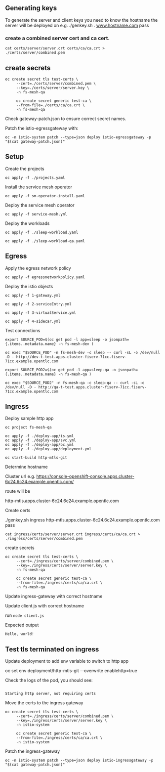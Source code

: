 ## Generating keys

To generate the server and client keys you need to know the hostname the server will be deployed on e.g. 
./genkey.sh . www.hostname.com pass

### create a combined server cert and ca cert.

`cat certs/server/server.crt certs/ca/ca.crt > ./certs/server/combined.pem`

## create secrets

```
oc create secret tls test-certs \
     --cert=./certs/server/combined.pem \
     --key=./certs/server/server.key \
     -n fs-mesh-qa
```
```
     oc create secret generic test-ca \
     --from-file=./certs/ca/ca.crt \
     -n fs-mesh-qa
```
Check gateway-patch.json to ensure correct secret names.  

Patch the istio-egressgateway with:

`oc -n istio-system patch --type=json deploy istio-egressgateway -p "$(cat gateway-patch.json)"`

## Setup

Create the projects

`oc apply -f ./projects.yaml`

Install the service mesh operator

`oc apply -f sm-operator-install.yaml`

Deploy the service mesh operator

`oc apply -f service-mesh.yml`

Deploy the workloads

`oc apply -f ./sleep-workload.yaml`

`oc apply -f ./sleep-workload-qa.yaml`

## Egress

Apply the egress network policy

`oc apply -f egressnetworkpolicy.yaml`

Deploy the istio objects

`oc apply -f 1-gateway.yml`

`oc apply -f 2-serviceEntry.yml`

`oc apply -f 3-virtualService.yml`

`oc apply -f 4-sidecar.yml`

Test connections

`export SOURCE_POD=$(oc get pod -l app=sleep -o jsonpath={.items..metadata.name} -n fs-mesh-dev )`

`oc exec "$SOURCE_POD" -n fs-mesh-dev -c sleep -- curl -sL -o /dev/null -D - http://dev-t-test.apps.cluster-fiserv-71cc.fiserv-71cc.example.opentlc.com`

`export SOURCE_POD2=$(oc get pod -l app=sleep-qa -o jsonpath={.items..metadata.name} -n fs-mesh-qa )`

`oc exec "$SOURCE_POD2" -n fs-mesh-qa -c sleep-qa -- curl -sL -o /dev/null -D - http://qa-t-test.apps.cluster-fiserv-71cc.fiserv-71cc.example.opentlc.com`

## Ingress

Deploy sample http app
```
oc project fs-mesh-qa

oc apply -f ./deploy-app/is.yml
oc apply -f ./deploy-app/svc.yml
oc apply -f ./deploy-app/bc.yml
oc apply -f ./deploy-app/deployment.yml

oc start-build http-mtls-git
```

Determine hostname


Cluster url e.g. https://console-openshift-console.apps.cluster-6c24.6c24.example.opentlc.com/

route will be

http-mtls.apps.cluster-6c24.6c24.example.opentlc.com

Create certs

./genkey.sh ingress http-mtls.apps.cluster-6c24.6c24.example.opentlc.com pass

`cat ingress/certs/server/server.crt ingress/certs/ca/ca.crt > ./ingress/certs/server/combined.pem`

create secrets

```
oc create secret tls test-certs \
     --cert=./ingress/certs/server/combined.pem \
     --key=./ingress/certs/server/server.key \
     -n fs-mesh-qa
```
```
     oc create secret generic test-ca \
     --from-file=./ingress/certs/ca/ca.crt \
     -n fs-mesh-qa
```
     
Update ingress-gateway with correct hostname

Update client.js with correct hostname

run `node client.js`

Expected output 

```
Hello, world!
```

## Test tls terminated on ingress

Update deployment to add env variable to switch to http app

oc set env deployment/http-mtls-git --overwrite enablehttp=true

Check the logs of the pod, you should see:

```

Starting http server, not requiring certs

```

Move the certs to the ingress gateway


```
oc create secret tls test-certs \
     --cert=./ingress/certs/server/combined.pem \
     --key=./ingress/certs/server/server.key \
     -n istio-system
```
```
     oc create secret generic test-ca \
     --from-file=./ingress/certs/ca/ca.crt \
     -n istio-system
```

Patch the ingress-gateway

`oc -n istio-system patch --type=json deploy istio-ingressgateway -p "$(cat gateway-patch.json)"`